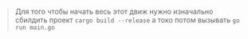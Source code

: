 > Для того чтобы начать весь этот движ нужно изначально сбилдить проект `cargo build --release` а токо потом вызывать `go run main.go`
